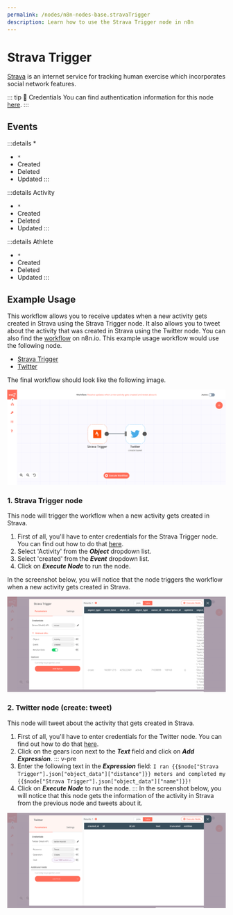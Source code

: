 ```yaml
---
permalink: /nodes/n8n-nodes-base.stravaTrigger
description: Learn how to use the Strava Trigger node in n8n
---
```


# Strava Trigger

[Strava](https://www.strava.com/) is an internet service for tracking human exercise which incorporates social network features.

::: tip 🔑 Credentials
You can find authentication information for this node [here](../../../credentials/Strava/README.md).
:::

## Events

:::details *
- `*`
- Created
- Deleted
- Updated
:::

:::details Activity
- `*`
- Created
- Deleted
- Updated
:::

:::details Athlete
- `*`
- Created
- Deleted
- Updated
:::

## Example Usage

This workflow allows you to receive updates when a new activity gets created in Strava using the Strava Trigger node. It also allows you to tweet about the activity that was created in Strava using the Twitter node. You can also find the [workflow](https://n8n.io/workflows/745) on n8n.io. This example usage workflow would use the following node.
- [Strava Trigger]()
- [Twitter](../../nodes/Twitter/README.md)

The final workflow should look like the following image.

![A workflow with the Strava Trigger node](./workflow.png)

### 1. Strava Trigger node

This node will trigger the workflow when a new activity gets created in Strava.

1. First of all, you'll have to enter credentials for the Strava Trigger node. You can find out how to do that [here](../../../credentials/Strava/README.md).
2. Select 'Activity' from the ***Object*** dropdown list.
3. Select 'created' from the ***Event*** dropdown list.
4. Click on ***Execute Node*** to run the node.

In the screenshot below, you will notice that the node triggers the workflow when a new activity gets created in Strava.

![Using the Strava Trigger node to receive updates when a new activity is created](./StravaTrigger_node.png)

### 2. Twitter node (create: tweet)

This node will tweet about the activity that gets created in Strava.

1. First of all, you'll have to enter credentials for the Twitter node. You can find out how to do that [here](../../../credentials/Twitter/README.md).
2. Click on the gears icon next to the ***Text*** field and click on ***Add Expression***.
::: v-pre
3. Enter the following text in the ***Expression*** field: `I ran {{$node["Strava Trigger"].json["object_data"]["distance"]}} meters and completed my {{$node["Strava Trigger"].json["object_data"]["name"]}}!`
4. Click on ***Execute Node*** to run the node.
:::
In the screenshot below, you will notice that this node gets the information of the activity in Strava from the previous node and tweets about it.

![Using the Twitter node to tweet about the activity](./Twitter_node.png)
